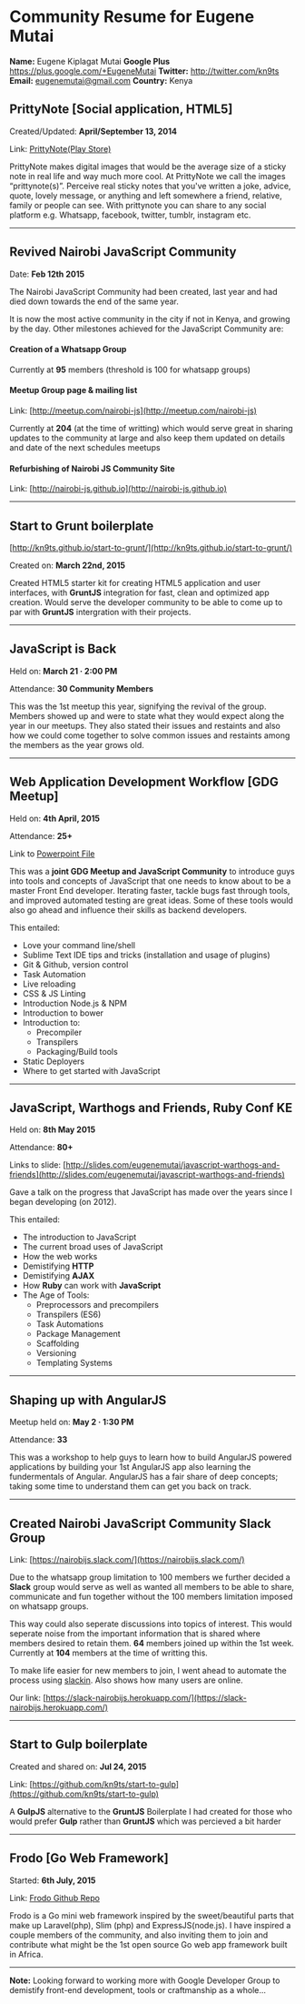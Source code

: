 # Community Resume for Eugene Mutai

**Name:** Eugene Kiplagat Mutai
**Google Plus** https://plus.google.com/+EugeneMutai
**Twitter:** http://twitter.com/kn9ts
**Email:** eugenemutai@gmail.com
**Country:** Kenya

## PrittyNote [Social application, HTML5]

Created/Updated: **April/September 13, 2014**

Link: [PrittyNote(Play Store)](https://play.google.com/store/apps/details?id=com.prittyapp)

PrittyNote makes digital images that would be the average size of a sticky note in real life and way much more cool. At PrittyNote we call the images “prittynote(s)”. Perceive real sticky notes that you've written a joke, advice, quote, lovely message, or anything and left somewhere a friend, relative, family or people can see. With prittynote you can share to any social platform e.g. Whatsapp, facebook, twitter, tumblr, instagram etc.

---

## Revived Nairobi JavaScript Community
Date: **Feb 12th 2015**

The Nairobi JavaScript Community had been created, last year and had died down towards the end of the same year.

It is now the most active community in the city if not in Kenya, and growing by the day. Other milestones achieved for the JavaScript Community are:

#### Creation of a Whatsapp Group
Currently at **95** members (threshold is 100 for whatsapp groups)

#### Meetup Group page & mailing list
Link: [http://meetup.com/nairobi-js](http://meetup.com/nairobi-js)

Currently at **204** (at the time of writting) which would serve great in sharing updates to the community at large and also keep them updated on details and date of the next schedules meetups

#### Refurbishing of Nairobi JS Community Site
Link: [http://nairobi-js.github.io](http://nairobi-js.github.io)

---

## Start to Grunt boilerplate
[http://kn9ts.github.io/start-to-grunt/](http://kn9ts.github.io/start-to-grunt/)

Created on: **March 22nd, 2015**

Created HTML5 starter kit for creating HTML5 application and user interfaces, with **GruntJS**
integration for fast, clean and optimized app creation. Would serve the developer community to be able to come
up to par with **GruntJS** intergration with their projects.

---

## JavaScript is Back
Held on: **March 21 · 2:00 PM**

Attendance: **30 Community Members**

This was the 1st meetup this year, signifying the revival of the group. Members showed up and were to state what
they would expect along the year in our meetups. They also stated their issues and restaints and also how we
could come together to solve common issues and restaints among the members as the year grows old.

---

## Web Application Development Workflow [GDG Meetup]
Held on: **4th April, 2015**

Attendance: **25+**

Link to [Powerpoint File](http://files.meetup.com/18467272/Web-workflow.pptx)

This was a **joint GDG Meetup and JavaScript Community** to introduce guys into tools and concepts of JavaScript that one needs to know about to be a master Front End developer. Iterating faster, tackle bugs fast through tools, and improved automated testing are great ideas. Some of these tools would also go ahead and influence their skills as backend developers.

This entailed:

- Love your command line/shell
- Sublime Text IDE tips and tricks (installation and usage of plugins)
- Git & Github, version control
- Task Automation
- Live reloading
- CSS & JS Linting
- Introduction Node.js & NPM
- Introduction to bower
- Introduction to:
    - Precompiler
    - Transpilers
    - Packaging/Build tools
- Static Deployers
- Where to get started with JavaScript

---

## JavaScript, Warthogs and Friends, Ruby Conf KE
Held on: **8th May 2015**

Attendance: **80+**

Links to slide: [http://slides.com/eugenemutai/javascript-warthogs-and-friends](http://slides.com/eugenemutai/javascript-warthogs-and-friends)

Gave a talk on the progress that JavaScript has made over the years since I began  developing (on 2012).

This entailed:

- The introduction to JavaScript
- The current broad uses of JavaScript
- How the web works
- Demistifying **HTTP**
- Demistifying **AJAX**
- How **Ruby** can work with **JavaScript**
- The Age of Tools:
    - Preprocessors and precompilers
    - Transpilers (ES6)
    - Task Automations
    - Package Management
    - Scaffolding
    - Versioning
    - Templating Systems

---

## Shaping up with AngularJS
Meetup held on: **May 2 · 1:30 PM**

Attendance: **33**

This was a workshop to help guys to learn how to build AngularJS powered applications by building your 1st AngularJS app also learning the fundermentals of Angular. AngularJS has a fair share of deep concepts; taking some time to understand them can get you back on track.

---

## Created Nairobi JavaScript Community Slack Group
Link: [https://nairobijs.slack.com/](https://nairobijs.slack.com/)

Due to the whatsapp group limitation to 100 members we further decided a **Slack** group would serve as well as wanted all members to be able to share, communicate and fun together without the 100 members limitation imposed on whatsapp groups.

This way could also seperate discussions into topics of interest. This would seperate noise from the important information that is shared where members desired to retain them. **64** members joined up within the 1st week. Currently at **104** members at the time of writting this.

To make life easier for new members to join, I went ahead to automate the process using [slackin](http://rauchg.com/slackin/). Also shows how many users are online.

Our link: [https://slack-nairobijs.herokuapp.com/](https://slack-nairobijs.herokuapp.com/)

---

## Start to Gulp boilerplate
Created and shared on: **Jul 24, 2015**

Link: [https://github.com/kn9ts/start-to-gulp](https://github.com/kn9ts/start-to-gulp)

A **GulpJS** alternative to the **GruntJS** Boilerplate I had created for those who would prefer **Gulp** rather than **GruntJS** which was percieved a bit harder

---

## Frodo [Go Web Framework]

Started: **6th July, 2015**

Link: [Frodo Github Repo](https://github.com/kn9ts/frodo)

Frodo is a Go mini web framework inspired by the sweet/beautiful parts that make up Laravel(php), Slim (php) and ExpressJS(node.js). I have inspired a couple members of the community, and also inviting them to join and contribute what might be the 1st open source Go web app framework built in Africa.

---

**Note:** Looking forward to working more with Google Developer Group to demistify front-end development, tools or craftmanship as a whole...